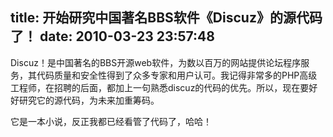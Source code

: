 title: 开始研究中国著名BBS软件《Discuz》的源代码了！
date: 2010-03-23 23:57:48
---

<p>
	Discuz！是中国著名的BBS开源web软件，为数以百万的网站提供论坛程序服务，其代码质量和安全性得到了众多专家和用户认可。我记得非常多的PHP高级工程师，在招聘的后面，都加上一句熟悉discuz的代码的优先。所以，现在要好好研究它的源代码，为未来加重筹码。</p>
<p>
	它是一本小说，反正我都已经看管了代码了，哈哈！</p>